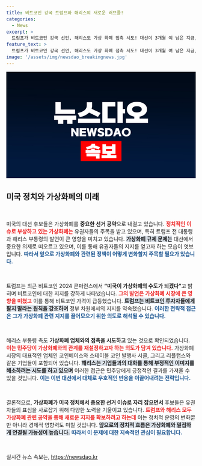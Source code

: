 ```yaml
---
title: 비트코인 강국 트럼프와 해리스의 새로운 러브콜!
categories:
  - News
excerpt: >
  트럼프가 비트코인 강국 선언, 해리스도 가상 화폐 접촉 시도! 대선이 3개월 여 남은 지금, 미국 정치의 희망과 우려를 동시에 품은 암호화폐 이슈가 수면 위로 떠올랐다. 클릭하고 더 알아보세요!
feature_text: >
  트럼프가 비트코인 강국 선언, 해리스도 가상 화폐 접촉 시도! 대선이 3개월 여 남은 지금, 미국 정치의 희망과 우려를 동시에 품은 암호화폐 이슈가 수면 위로 떠올랐다. 클릭하고 더 알아보세요!
image: '/assets/img/newsdao_breakingnews.jpg'
---
```


<p><img src="/assets/img/newsdao_breakingnews.jpg" alt="pcversion 속보" /></p>

<h2 data-ke-size="size26">미국 정치와 가상화폐의 미래</h2>

<p data-ke-size="size16">&nbsp;</p>

<p>미국의 대선 후보들은 가상화폐를 <strong>중요한 선거 공약</strong>으로 내걸고 있습니다. <b><span style="color: #ee2323;">정치적인 이슈로 부상하고 있는 가상화폐는</span></b> 유권자들의 주목을 받고 있으며, 특히 트럼프 전 대통령과 해리스 부통령의 발언이 큰 영향을 미치고 있습니다. <b><span style="background-color: #21538527;">가상화폐 규제 문제는</span></b> 대선에서 중요한 의제로 떠오르고 있으며, 이를 통해 유권자들의 지지를 얻고자 하는 모습이 엿보입니다. <b><span style="color: #1a5490;">따라서 앞으로 가상화폐와 관련된 정책이 어떻게 변화할지 주목할 필요가 있습니다.</span></b></p>

<p data-ke-size="size16">&nbsp;</p>

<p>트럼프는 최근 비트코인 2024 콘퍼런스에서 <strong>“미국이 가상화폐의 수도가 되겠다”</strong>고 밝히며 비트코인에 대한 지지를 강하게 나타냈습니다. <b><span style="color: #ee2323;">그의 발언은 가상화폐 시장에 큰 영향을 미쳤고</span></b> 이를 통해 비트코인 가격이 급등했습니다. <b><span style="background-color: #21538527;">트럼프는 비트코인 투자자들에게 팔지 말라는 원칙을 강조하며</span></b> 정부 차원에서의 지지를 약속했습니다. <b><span style="color: #1a5490;">이러한 전략적 접근은 그가 가상화폐 관련 지지를 끌어모으기 위한 의도로 해석될 수 있습니다.</span></b></p>

<p data-ke-size="size16">&nbsp;</p>

<p>해리스 부통령 측도 <strong>가상화폐 업체와의 접촉을 시도하고</strong> 있는 것으로 확인되었습니다. <b><span style="color: #ee2323;">이는 민주당이 가상화폐와의 관계를 재설정하고자 하는 의도가 담겨 있습니다.</span></b> 가상화폐 시장의 대표적인 업체인 코인베이스와 스테이블 코인 발행사 서클, 그리고 리플랩스와 같은 기업들이 포함되어 있습니다. <b><span style="background-color: #21538527;">해리스는 기업들과의 대화를 통해 부정적인 이미지를 해소하려는 시도를 하고 있으며</span></b> 이러한 접근은 민주당에게 긍정적인 결과를 가져올 수 있을 것입니다. <b><span style="color: #1a5490;">이는 이번 대선에서 대체로 우호적인 반응을 이끌어내려는 전략입니다.</span></b></p>

<p data-ke-size="size16">&nbsp;</p>

<p>결론적으로, <strong>가상화폐가 미국 정치에서 중요한 선거 이슈로 자리 잡으면서</strong> 후보들은 유권자들의 표심을 사로잡기 위해 다양한 노력을 기울이고 있습니다. <b><span style="color: #ee2323;">트럼프와 해리스 모두 가상화폐 관련 공약을 통해 새로운 지지를 확보하려고 하는데</span></b> 이는 정치적 운영의 변화뿐만 아니라 경제적 영향력도 미칠 것입니다. <b><span style="background-color: #21538527;">앞으로의 정치적 흐름은 가상화폐와 밀접하게 연결될 가능성이 높습니다.</span></b> <b><span style="color: #1a5490;">따라서 이 문제에 대한 지속적인 관심이 필요합니다.</span></b></p>

<p data-ke-size="size16">&nbsp;</p>
실시간 뉴스 속보는, <a href="https://newsdao.kr" rel="dofollow">https://newsdao.kr</a>


